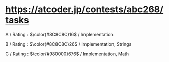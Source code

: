 # https://atcoder.jp/contests/abc268/tasks

A / Rating : $\color{#8C8C8C}16$ / Implementation

B / Rating : $\color{#8C8C8C}26$ / Implementation, Strings

C / Rating : $\color{#980000}676$ / Implementation, Math
